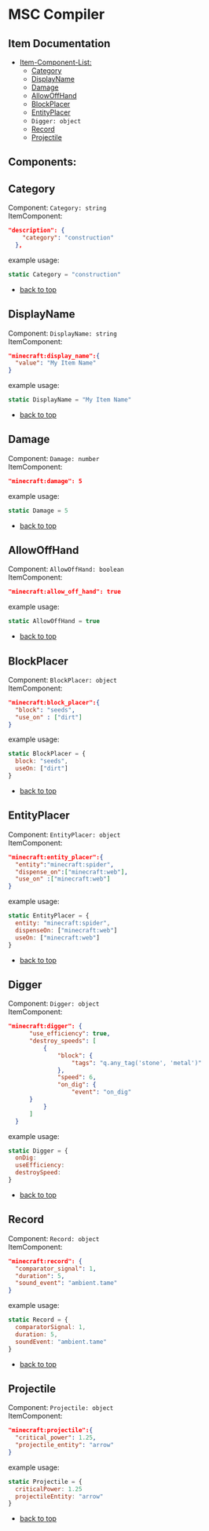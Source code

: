 # MSC Compiler
## Item Documentation

- [Item-Component-List:](#components)
  - [Category](#category)
  - [DisplayName](#displayname)
  - [Damage](#damage)
  - [AllowOffHand](#allowoffhand)
  - [BlockPlacer](#blockplacer)
  - [EntityPlacer](#entityplacer)
  - `Digger: object`
  - [Record](#record)
  - [Projectile](#projectile)

## Components:
## Category
  Component: `Category: string`<br/>
  ItemComponent:
  ```json
  "description": {
      "category": "construction"
    },
  ```
  example usage:
  ```javascript
  static Category = "construction"
  ```
  - [back to top](#item-documentation)
## DisplayName
  Component: `DisplayName: string`<br/>
  ItemComponent:
  ```json
  "minecraft:display_name":{
    "value": "My Item Name"
  }
  ```
  example usage:
  ```javascript
  static DisplayName = "My Item Name"
  ```
  - [back to top](#item-documentation)
## Damage
  Component: `Damage: number`<br/>
  ItemComponent:
  ```json
  "minecraft:damage": 5
  ```
  example usage:
  ```javascript
  static Damage = 5
  ```
  - [back to top](#item-documentation)
## AllowOffHand
  Component: `AllowOffHand: boolean`<br/>
  ItemComponent:
  ```json
  "minecraft:allow_off_hand": true
  ```
  example usage:
  ```javascript
  static AllowOffHand = true
  ```
  - [back to top](#item-documentation)
## BlockPlacer
  Component: `BlockPlacer: object`<br/>
  ItemComponent:
  ```json
  "minecraft:block_placer":{
    "block": "seeds",
    "use_on" : ["dirt"]
  }
  ```
  example usage:
  ```javascript
  static BlockPlacer = {
    block: "seeds",
    useOn: ["dirt"]
  }
  ```
  - [back to top](#item-documentation)
## EntityPlacer
  Component: `EntityPlacer: object`<br/>
  ItemComponent:
  ```json
  "minecraft:entity_placer":{
    "entity":"minecraft:spider",
    "dispense_on":["minecraft:web"],
    "use_on" :["minecraft:web"]
  }
  ```
  example usage:
  ```javascript
  static EntityPlacer = {
    entity: "minecraft:spider",
    dispenseOn: ["minecraft:web"]
    useOn: ["minecraft:web"]
  }
  ```
  - [back to top](#item-documentation)
## Digger
  Component: `Digger: object`<br/>
  ItemComponent:
  ```json
  "minecraft:digger": {
		"use_efficiency": true,
		"destroy_speeds": [
			{
				"block": {
					"tags": "q.any_tag('stone', 'metal')"
				},
				"speed": 6,
				"on_dig": {
                    "event": "on_dig"
        }
			}
		]
	}
  ```
  example usage:
  ```javascript
  static Digger = {
    onDig: 
    useEfficiency:
    destroySpeed:
  }
  ```
  - [back to top](#item-documentation)
## Record
  Component: `Record: object`<br/>
  ItemComponent:
  ```json
  "minecraft:record": {
    "comparator_signal": 1,
    "duration": 5,
    "sound_event": "ambient.tame"
  }
  ```
  example usage:
  ```javascript
  static Record = {
    comparatorSignal: 1,
    duration: 5,
    soundEvent: "ambient.tame"
  }
  ```
  - [back to top](#item-documentation)
## Projectile
  Component: `Projectile: object`<br/>
  ItemComponent:
  ```json
  "minecraft:projectile":{
    "critical_power": 1.25,
    "projectile_entity": "arrow"
  }
  ```
  example usage:
  ```javascript
  static Projectile = {
    criticalPower: 1.25
    projectileEntity: "arrow"
  }
  ```
  - [back to top](#item-documentation)